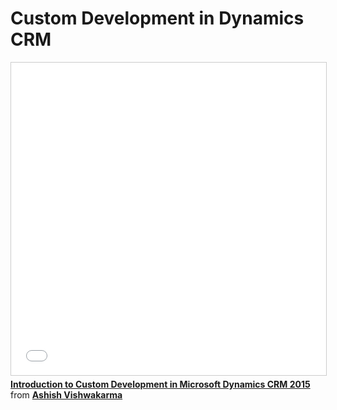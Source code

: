 # Custom Development in Dynamics CRM

<iframe src="//www.slideshare.net/slideshow/embed_code/key/cw0ZSOe6FozzR3" width="100%" height="500" frameborder="0" marginwidth="0" marginheight="0" scrolling="no" style="border:1px solid #CCC; border-width:1px; margin-bottom:5px; max-width: 100%;" allowfullscreen> </iframe> <div style="margin-bottom:5px"> <strong> <a href="//www.slideshare.net/AshishVishwakarma13/introduction-to-custom-development-in-microsoft-dynamics-crm-2015" title="Introduction to Custom Development in Microsoft Dynamics CRM 2015" target="_blank">Introduction to Custom Development in Microsoft Dynamics CRM 2015</a> </strong> from <strong><a href="https://www.slideshare.net/AshishVishwakarma13" target="_blank">Ashish Vishwakarma</a></strong> </div>